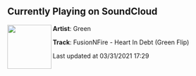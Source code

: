 ## Currently Playing on SoundCloud

[<img align="left" width="100" src="https://i1.sndcdn.com/artworks-ZdVotOUs0oPasiy1-S8kSNg-t500x500.jpg">](https://soundcloud.com/green-muusic/fusionnfire-heart-in-debt-greeen-flip)

**Artist**: Green 

**Track**: FusionNFire - Heart In Debt (Green Flip)

Last updated at 03/31/2021 17:29
